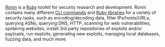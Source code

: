 [Ronin][ronin] is a [Ruby][ruby] toolkit for security research and development.
Ronin contains many different [CLI commands][ronin-synopsis] and
[Ruby libraries][ronin-rb] for a variety of security tasks, such as
encoding/decoding data, filter IPs/hosts/URLs, querying ASNs, querying DNS,
HTTP, scanning for web vulnerabilities, spidering websites, install 3rd party
repositories of exploits and/or payloads, run exploits, generating new exploits,
managing local databases, fuzzing data, and much more.

[ruby]: http://www.ruby-lang.org
[ronin]: https://github.com/ronin-rb/ronin#readme
[ronin-synopsis]: https://github.com/ronin-rb/ronin#synopsis
[ronin-rb]: https://github.com/ronin-rb/
